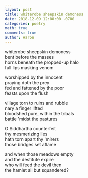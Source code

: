```yaml
---
layout: post
title: whiterobe sheepskin demoness
date: 2018-12-09 12:00:00 -0700
categories: poetry 
math: true
comments: true
author: Aaron
---
```


whiterobe sheepskin demoness  
bent before the masses  
horns beneath the propped-up halo  
full lips masking venom

worshipped by the innocent  
praying doth the prey  
fed and fattened by the poor  
feasts upon the flush

village torn to ruins and rubble  
nary a finger lifted  
bloodshed pure, within the tribals  
battle 'midst the pastures  

O Siddhartha counterfeit  
thy mesmerizing lies  
hath torn apart thy 'mirers  
those bridges set aflame  

and when those meadows empty  
and the destitute expire  
who will feed the devil then  
the hamlet all but squandered?